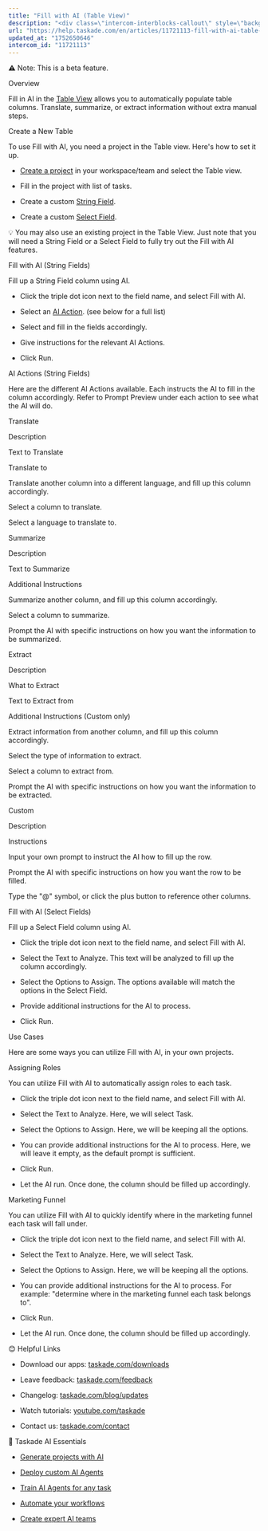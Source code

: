 ```yaml
---
title: "Fill with AI (Table View)"
description: "<div class=\"intercom-interblocks-callout\" style=\"background-color: #feedaf80; border-color: #fbc91633;\"><p class=\"no-margin\">⚠️ <b>Note</b>: This is a..."
url: "https://help.taskade.com/en/articles/11721113-fill-with-ai-table-view"
updated_at: "1752650646"
intercom_id: "11721113"
---
```


⚠️ Note: This is a beta feature.

Overview

Fill in AI in the [Table View]($1) allows you to automatically populate table columns. Translate, summarize, or extract information without extra manual steps.

Create a New Table

To use Fill with AI, you need a project in the Table view. Here's how to set it up.

- [Create a project]($1) in your workspace/team and select the Table view.
​

- Fill in the project with list of tasks.
​

- Create a custom [String Field]($1).
​

- Create a custom [Select Field]($1).
​

💡 You may also use an existing project in the Table View. Just note that you will need a String Field or a Select Field to fully try out the Fill with AI features.

Fill with AI (String Fields)

Fill up a String Field column using AI. 

- Click the triple dot icon next to the field name, and select Fill with AI.
​

- Select an [AI Action]($1). (see below for a full list)
​

- Select and fill in the fields accordingly.

- Give instructions for the relevant AI Actions.

- Click Run.
​

AI Actions (String Fields)

Here are the different AI Actions available. Each instructs the AI to fill in the column accordingly. Refer to Prompt Preview under each action to see what the AI will do.
​

Translate

Description

Text to Translate

Translate to

Translate another column into a different language, and fill up this column accordingly.

Select a column to translate. 

Select a language to translate to.

Summarize

Description

Text to Summarize

Additional Instructions

Summarize another column, and fill up this column accordingly.

Select a column to summarize. 

Prompt the AI with specific instructions on how you want the information to be summarized.

Extract

Description

What to Extract

Text to Extract from

Additional Instructions (Custom only)

Extract information from another column, and fill up this column accordingly.

Select the type of information to extract.

Select a column to extract from. 

Prompt the AI with specific instructions on how you want the information to be extracted.

Custom

Description

Instructions

Input your own prompt to instruct the AI how to fill up the row.

Prompt the AI with specific instructions on how you want the row to be filled.

Type the "@" symbol, or click the plus button to reference other columns.

Fill with AI (Select Fields)

Fill up a Select Field column using AI. 

- Click the triple dot icon next to the field name, and select Fill with AI.

- Select the Text to Analyze. This text will be analyzed to fill up the column accordingly.
​

- Select the Options to Assign. The options available will match the options in the Select Field.
​

- Provide additional instructions for the AI to process.
​

- Click Run.
​

 
Use Cases

Here are some ways you can utilize Fill with AI, in your own projects.

Assigning Roles

You can utilize Fill with AI to automatically assign roles to each task.

- Click the triple dot icon next to the field name, and select Fill with AI.

- Select the Text to Analyze. Here, we will select Task.
​

- Select the Options to Assign. Here, we will be keeping all the options.
​

- You can provide additional instructions for the AI to process. Here, we will leave it empty, as the default prompt is sufficient.

- Click Run.
​

- Let the AI run. Once done, the column should be filled up accordingly.
​

Marketing Funnel

You can utilize Fill with AI to quickly identify where in the marketing funnel each task will fall under.

- Click the triple dot icon next to the field name, and select Fill with AI.
​

- Select the Text to Analyze. Here, we will select Task.
​

- Select the Options to Assign. Here, we will be keeping all the options.
​

- You can provide additional instructions for the AI to process. For example: "determine where in the marketing funnel each task belongs to".
​

- Click Run.
​

- Let the AI run. Once done, the column should be filled up accordingly.
​

😊 Helpful Links

- Download our apps: [taskade.com/downloads]($1)

- Leave feedback: [taskade.com/feedback]($1)

- Changelog: [taskade.com/blog/updates]($1)

- Watch tutorials: [youtube.com/taskade]($1)

- Contact us: [taskade.com/contact]($1)
​

🤖 Taskade AI Essentials

- [Generate projects with AI]($1)

- [Deploy custom AI Agents]($1)

- [Train AI Agents for any task]($1)

- [Automate your workflows]($1)

- [Create expert AI teams]($1)